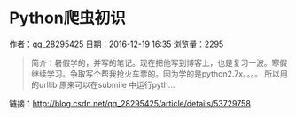 # Python爬虫初识
作者：qq_28295425
日期：2016-12-19 16:35
浏览量：2295
> 简介：暑假学的，并写的笔记。现在把他写到博客上，也是复习一波。寒假继续学习。争取写个帮我抢火车票的。因为学的是python2.7x。。。。 
所以用的urllib 
原来可以在submile 中运行pyth...

 链接：http://blog.csdn.net/qq_28295425/article/details/53729758
